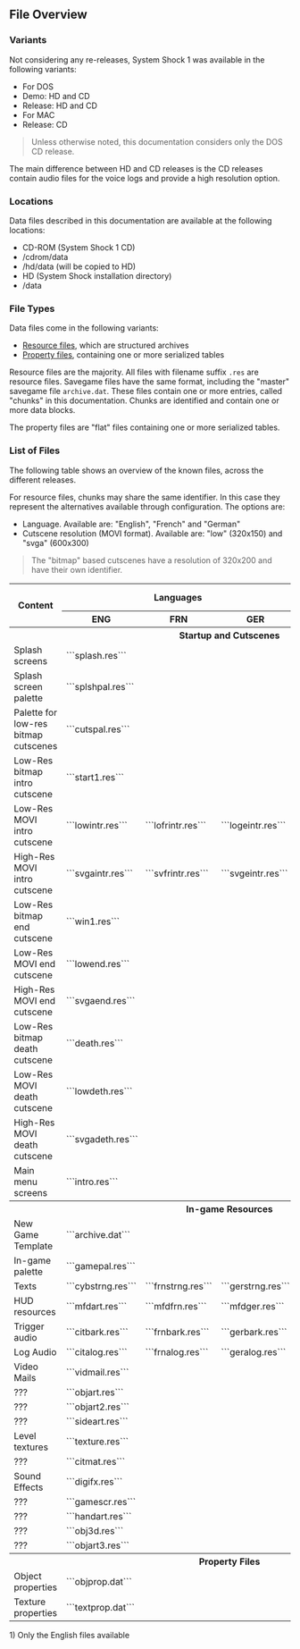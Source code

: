 ## File Overview
### Variants
Not considering any re-releases, System Shock 1 was available in the following variants:
* For DOS
 * Demo: HD and CD
 * Release: HD and CD
* For MAC
 * Release: CD

> Unless otherwise noted, this documentation considers only the DOS CD release.

The main difference between HD and CD releases is the CD releases contain audio files for the voice logs and provide a high resolution option.

### Locations
Data files described in this documentation are available at the following locations:
* CD-ROM (System Shock 1 CD)
 * /cdrom/data
 * /hd/data (will be copied to HD)
* HD (System Shock installation directory)
 * /data

### File Types
Data files come in the following variants:
* [Resource files](ResourceFiles.md), which are structured archives
* [Property files](PropertyFiles.md), containing one or more serialized tables

Resource files are the majority. All files with filename suffix `.res` are resource files. Savegame files have the same format, including the "master" savegame file `archive.dat`. These files contain one or more entries, called "chunks" in this documentation. Chunks are identified and contain one or more data blocks.

The property files are "flat" files containing one or more serialized tables.

### List of Files

The following table shows an overview of the known files, across the different releases.

For resource files, chunks may share the same identifier. In this case they represent the alternatives available through configuration. The options are:
* Language. Available are: "English", "French" and "German"
* Cutscene resolution (MOVI format). Available are: "low" (320x150) and "svga" (600x300)

> The "bitmap" based cutscenes have a resolution of 320x200 and have their own identifier.

<table style="width:100%;">
  <tr>
    <th rowspan=2>Content</th>
    <th colspan=3>Languages</th><th colspan=2>Location HD Release</th><th colspan=2>Location CD Release</th>
  </tr>
  <tr>
    <th>ENG</th><th>FRN</th><th>GER</th>
    <th>Demo</th><th>Release</th><th>Demo</th><th>Release</th>
  </tr>
  <tr>
    <th colspan="8">Startup and Cutscenes</th>
  </tr>
  <tr>
    <td>Splash screens</td><td colspan=3>```splash.res```</td>
    <td>HD</td><td>HD</td><td>CD</td><td>CD</td>
  </tr>
  <tr>
    <td>Splash screen palette</td><td colspan=3>```splshpal.res```</td>
    <td>--</td><td>HD</td><td>--</td><td>CD</td>
  </tr>
  <tr>
    <td>Palette for low-res bitmap cutscenes</td><td colspan=3>```cutspal.res```</td>
    <td>--</td><td>HD</td><td>--</td><td>CD</td>
  </tr>
  <tr>
    <td>Low-Res bitmap intro cutscene</td><td colspan=3>```start1.res```</td>
    <td>--</td><td>HD</td><td>--</td><td>CD</td>
  </tr>
  <tr>
    <td>Low-Res MOVI intro cutscene</td><td>```lowintr.res```</td><td>```lofrintr.res```</td><td>```logeintr.res```</td>
    <td>--</td><td>--</td><td>--</td><td>CD</td>
  </tr>
  <tr>
    <td>High-Res MOVI intro cutscene</td><td>```svgaintr.res```</td><td>```svfrintr.res```</td><td>```svgeintr.res```</td>
    <td>--</td><td>--</td><td>--</td><td>CD</td>
  </tr>
  <tr>
    <td>Low-Res bitmap end cutscene</td><td colspan=3>```win1.res```</td>
    <td>--</td><td>HD</td><td>--</td><td>CD</td>
  </tr>
  <tr>
    <td>Low-Res MOVI end cutscene</td><td colspan="3">```lowend.res```</td>
    <td>--</td><td>--</td><td>--</td><td>CD</td>
  </tr>
  <tr>
    <td>High-Res MOVI end cutscene</td><td colspan="3">```svgaend.res```</td>
    <td>--</td><td>--</td><td>--</td><td>CD</td>
  </tr>
  <tr>
    <td>Low-Res bitmap death cutscene</td><td colspan=3>```death.res```</td>
    <td>--</td><td>HD</td><td>--</td><td>CD</td>
  </tr>
  <tr>
    <td>Low-Res MOVI death cutscene</td><td colspan="3">```lowdeth.res```</td>
    <td>--</td><td>--</td><td>--</td><td>CD</td>
  </tr>
  <tr>
    <td>High-Res MOVI death cutscene</td><td colspan="3">```svgadeth.res```</td>
    <td>--</td><td>--</td><td>--</td><td>CD</td>
  </tr>
  <tr>
    <td>Main menu screens</td><td colspan=3>```intro.res```</td>
    <td>HD</td><td>HD</td><td>CD</td><td>HD & CD</td>
  </tr>
  <tr>
    <th colspan="8">In-game Resources</th>
  </tr>
  <tr>
    <td>New Game Template</td><td colspan=3>```archive.dat```</td>
    <td>HD</td><td>HD</td><td>CD</td><td>CD</td>
  </tr>
  <tr>
    <td>In-game palette</td><td colspan=3>```gamepal.res```</td>
    <td>HD</td><td>HD</td><td>CD</td><td>CD</td>
  </tr>
  <tr>
    <td>Texts</td><td>```cybstrng.res```</td><td>```frnstrng.res```</td><td>```gerstrng.res```</td>
    <td>HD</td><td>HD</td><td>HD</td><td>HD</td>
  </tr>
  <tr>
    <td>HUD resources</td><td>```mfdart.res```</td><td>```mfdfrn.res```</td><td>```mfdger.res```</td>
    <td>HD 1)</td><td>HD</td><td>HD 1)</td><td>HD</td>
  </tr>
  <tr>
    <td>Trigger audio</td><td>```citbark.res```</td><td>```frnbark.res```</td><td>```gerbark.res```</td>
    <td>--</td><td>--</td><td>CD 1)</td><td>CD</td>
  </tr>
  <tr>
    <td>Log Audio</td><td>```citalog.res```</td><td>```frnalog.res```</td><td>```geralog.res```</td>
    <td>--</td><td>--</td><td>CD 1)</td><td>CD</td>
  </tr>
  <tr>
    <td>Video Mails</td><td colspan=3>```vidmail.res```</td>
    <td>--</td><td>HD</td><td>--</td><td>CD</td>
  </tr>
  <tr>
    <td>???</td><td colspan=3>```objart.res```</td>
    <td>HD</td><td>HD</td><td>CD</td><td>CD</td>
  </tr>
  <tr>
    <td>???</td><td colspan=3>```objart2.res```</td>
    <td>HD</td><td>HD</td><td>HD</td><td>HD</td>
  </tr>
  <tr>
    <td>???</td><td colspan=3>```sideart.res```</td>
    <td>HD</td><td>HD</td><td>HD</td><td>HD</td>
  </tr>
  <tr>
    <td>Level textures</td><td colspan=3>```texture.res```</td>
    <td>HD</td><td>HD</td><td>HD</td><td>HD</td>
  </tr>
  <tr>
    <td>???</td><td colspan=3>```citmat.res```</td>
    <td>HD</td><td>HD</td><td>HD</td><td>HD</td>
  </tr>
  <tr>
    <td>Sound Effects</td><td colspan=3>```digifx.res```</td>
    <td>HD</td><td>HD</td><td>HD</td><td>HD</td>
  </tr>
  <tr>
    <td>???</td><td colspan=3>```gamescr.res```</td>
    <td>HD</td><td>HD</td><td>HD</td><td>HD</td>
  </tr>
  <tr>
    <td>???</td><td colspan=3>```handart.res```</td>
    <td>HD</td><td>HD</td><td>HD</td><td>HD</td>
  </tr>
  <tr>
    <td>???</td><td colspan=3>```obj3d.res```</td>
    <td>HD</td><td>HD</td><td>HD</td><td>HD</td>
  </tr>
  <tr>
    <td>???</td><td colspan=3>```objart3.res```</td>
    <td>HD</td><td>HD</td><td>CD</td><td>HD</td>
  </tr>
  <tr>
    <th colspan="8">Property Files</th>
  </tr>
  <tr>
    <td>Object properties</td><td colspan=3>```objprop.dat```</td>
    <td>HD</td><td>HD</td><td>CD</td><td>HD</td>
  </tr>
  <tr>
    <td>Texture properties</td><td colspan=3>```textprop.dat```</td>
    <td>HD</td><td>HD</td><td>CD</td><td>CD</td>
  </tr>
</table>
1) Only the English files available
